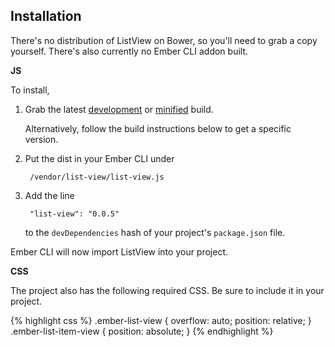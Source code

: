 ## Installation

There's no distribution of ListView on Bower, so you'll need to grab a copy yourself. There's also currently no Ember CLI addon built.

**JS**

To install,

1. Grab the latest [development](http://builds.emberjs.com/list-view/list-view-latest.js) or [minified](http://builds.emberjs.com/list-view/list-view-latest.min.js) build. 

    Alternatively, follow the build instructions below to get a specific version.

2. Put the dist in your Ember CLI under

        /vendor/list-view/list-view.js

3. Add the line

        "list-view": "0.0.5"

    to the `devDependencies` hash of your project's `package.json` file.

Ember CLI will now import ListView into your project.

**CSS**

The project also has the following required CSS. Be sure to include it in your project.

{% highlight css %}
.ember-list-view {
  overflow: auto;
  position: relative;
}
.ember-list-item-view {
  position: absolute;
}
{% endhighlight %}
